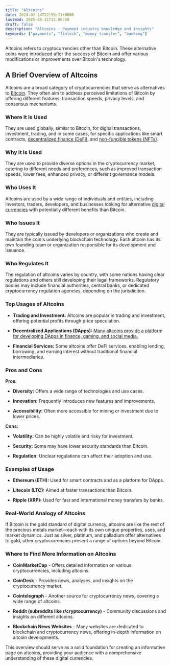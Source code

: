```yaml
---
title: "Altcoins"
date: 2024-02-14T22:59:21+0000
lastmod: 2025-08-11T12:00:59
draft: false
description: "Altcoins - Payment industry knowledge and insights"
keywords: ["payments", "fintech", "money transfer", "banking"]
---
```


Altcoins refers to cryptocurrencies other than Bitcoin. These alternative coins were introduced after the success of Bitcoin and offer various modifications or improvements over Bitcoin's technology.

## A Brief Overview of Altcoins

Altcoins are a broad category of cryptocurrencies that serve as alternatives to [Bitcoin](https://faisalkhanllc.xyz/resources/payments-wiki/b/bitcoin/). They often aim to address perceived limitations of Bitcoin by offering different features, transaction speeds, privacy levels, and consensus mechanisms.

### Where It Is Used

They are used globally, similar to Bitcoin, for digital transactions, investment, trading, and in some cases, for specific applications like smart contracts, [decentralized finance (DeFi)](https://faisalkhanllc.xyz/resources/payments-wiki/d/decentralized-finance-defi/), and [non-fungible tokens (NFTs)](https://faisalkhanllc.xyz/resources/payments-wiki/n/nft-non-fungible-tokens/).

### Why It Is Used

They are used to provide diverse options in the cryptocurrency market, catering to different needs and preferences, such as improved transaction speeds, lower fees, enhanced privacy, or different governance models.

### Who Uses It

Altcoins are used by a wide range of individuals and entities, including investors, traders, developers, and businesses looking for alternative [digital currencies](https://faisalkhanllc.xyz/resources/payments-wiki/d/digital-currency/) with potentially different benefits than Bitcoin.

### Who Issues It

They are typically issued by developers or organizations who create and maintain the coin's underlying blockchain technology. Each altcoin has its own founding team or organization responsible for its development and issuance.

### Who Regulates It

The regulation of altcoins varies by country, with some nations having clear regulations and others still developing their legal frameworks. Regulatory bodies may include financial authorities, central banks, or dedicated cryptocurrency regulation agencies, depending on the jurisdiction.

### Top Usages of Altcoins

- **Trading and Investment:** Altcoins are popular in trading and investment, offering potential profits through price speculation.

- **Decentralized Applications (DApps):** [Many altcoins provide a platform for developing DApps in finance, gaming, and social media.](https://faisalkhanllc.xyz/resources/payments-wiki/d/decentralized-applications-dapps/)

- **Financial Services:** Some altcoins offer DeFi services, enabling lending, borrowing, and earning interest without traditional financial intermediaries.

### Pros and Cons

**Pros:**

- **Diversity:** Offers a wide range of technologies and use cases.

- **Innovation:** Frequently introduces new features and improvements.

- **Accessibility:** Often more accessible for mining or investment due to lower prices.

**Cons:**

- **Volatility:** Can be highly volatile and risky for investment.

- **Security:** Some may have lower security standards than Bitcoin.

- **Regulation:** Unclear regulations can affect their adoption and use.

### Examples of Usage

- **Ethereum (ETH):** Used for smart contracts and as a platform for DApps.

- **Litecoin (LTC):** Aimed at faster transactions than Bitcoin.

- **Ripple (XRP):** Used for fast and international money transfers by banks.

### Real-World Analogy of Altcoins

If Bitcoin is the gold standard of digital currency, altcoins are like the rest of the precious metals market—each with its own unique properties, uses, and market dynamics. Just as silver, platinum, and palladium offer alternatives to gold, other cryptocurrencies present a range of options beyond Bitcoin.

### Where to Find More Information on Altcoins

- **CoinMarketCap** - Offers detailed information on various cryptocurrencies, including altcoins.

- **CoinDesk** - Provides news, analyses, and insights on the cryptocurrency market.

- **Cointelegraph** - Another source for cryptocurrency news, covering a wide range of altcoins.

- **Reddit (subreddits like r/cryptocurrency)** - Community discussions and insights on different altcoins.

- **Blockchain News Websites** - Many websites are dedicated to blockchain and cryptocurrency news, offering in-depth information on altcoin developments.

This overview should serve as a solid foundation for creating an informative page on altcoins, providing your audience with a comprehensive understanding of these digital currencies.